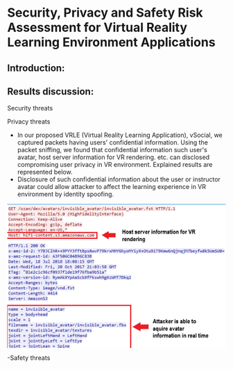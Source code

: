 #                        Security, Privacy and Safety Risk Assessment for Virtual Reality Learning Environment Applications

## Introduction:


## Results discussion:
Security threats


Privacy threats

- In our proposed VRLE (Virtual Reality Learning Application), vSocial, we captured packets having users' confidential information. Using the packet sniffing, we found that confidential information such user's avatar, host server information for VR rendering. etc. can disclosed compromising user privacy in VR environment. Explained results are represented below.
- Disclosure of such confidential information about the user or instructor avatar could allow attacker to affect the learning experience in VR environment by identity spoofing.
<img src="https://github.com/VR-SPS/Results/blob/master/packet_sniffing.PNG" align="center"/>


-Safety threats
